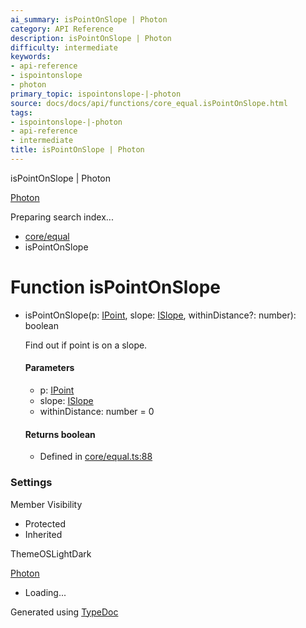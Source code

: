 ```yaml
---
ai_summary: isPointOnSlope | Photon
category: API Reference
description: isPointOnSlope | Photon
difficulty: intermediate
keywords:
- api-reference
- ispointonslope
- photon
primary_topic: ispointonslope-|-photon
source: docs/docs/api/functions/core_equal.isPointOnSlope.html
tags:
- ispointonslope-|-photon
- api-reference
- intermediate
title: isPointOnSlope | Photon
---
```

isPointOnSlope | Photon

[Photon](../index.md)




Preparing search index...

* [core/equal](../modules/core_equal.md)
* isPointOnSlope

# Function isPointOnSlope

* isPointOnSlope(p: [IPoint](../interfaces/core_schema.IPoint.md), slope: [ISlope](../interfaces/core_core.ISlope.md), withinDistance?: number): boolean

  Find out if point is on a slope.

  #### Parameters

  + p: [IPoint](../interfaces/core_schema.IPoint.md)
  + slope: [ISlope](../interfaces/core_core.ISlope.md)
  + withinDistance: number = 0

  #### Returns boolean

  + Defined in [core/equal.ts:88](https://github.com/mwhite454/photon/blob/main/packages/photon/src/core/equal.ts#L88)

### Settings

Member Visibility

* Protected
* Inherited

ThemeOSLightDark

[Photon](../index.md)

* Loading...

Generated using [TypeDoc](https://typedoc.org/)
